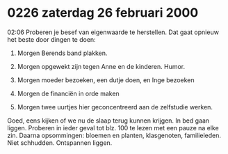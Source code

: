 # 0226 zaterdag 26 februari 2000
02:06 Proberen je besef van eigenwaarde te herstellen. Dat gaat opnieuw het beste door dingen te doen:

1. Morgen Berends band plakken.

2. Morgen opgewekt zijn tegen Anne en de kinderen. Humor.

3. Morgen moeder bezoeken, een dutje doen, en Inge bezoeken

4. Morgen de financiën in orde maken

5. Morgen twee uurtjes hier geconcentreerd aan de zelfstudie werken.

Goed, eens kijken of we nu de slaap terug kunnen krijgen. In bed gaan liggen. Proberen in ieder geval tot blz. 100 te lezen met een pauze na elke zin. Daarna opsommingen: bloemen en planten, klasgenoten, familieleden. Niet schhudden. Ontspannen liggen.
